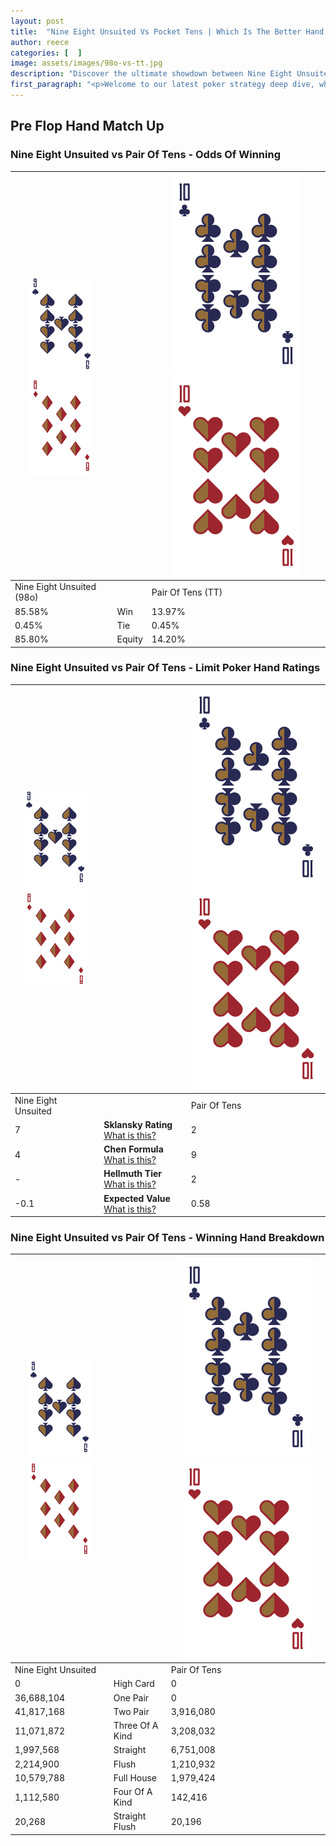 ```yaml
---
layout: post
title:  "Nine Eight Unsuited Vs Pocket Tens | Which Is The Better Hand In Poker? A Complete Guide"
author: reece
categories: [  ]
image: assets/images/98o-vs-tt.jpg
description: "Discover the ultimate showdown between Nine Eight Unsuited and Pair Of Tens in poker! Uncover the odds, strategies, and scenarios where one hand triumphs over the other. Get ready to up your poker game with this thrilling analysis."
first_paragraph: "<p>Welcome to our latest poker strategy deep dive, where we're pitting two distinct hands against each other in a high-stakes showdown: Nine Eight Unsuited vs Pair Of Tens.</p><p>In the dynamic world of poker, every decision counts, and knowing which hand holds the upper hand is key to your success at the table.</p><p>In this article, we'll dissect these two hands, explore the scenarios where one dominates the other, and equip you with the knowledge to make strategic choices that can tip the odds in your favor.</p><p>Get ready to unravel the intriguing dynamics of these poker hands and elevate your game to new heights.</p>"
---
```




[comment]: # (sp0)

## Pre Flop Hand Match Up

<div class="table hand-ratings" markdown="1"> 



### Nine Eight Unsuited vs Pair Of Tens - Odds Of Winning


    
| ![image info](assets/images/hand1/9.png) ![image info](assets/images/hand1/8o.png) |  | ![image info](assets/images/hand2/T.png) ![image info](assets/images/hand2/To.png) |
| -------- | -------- | -------- |
| Nine Eight Unsuited (98o) |  | Pair Of Tens (TT) |
| 85.58% | Win | 13.97% |
| 0.45% | Tie | 0.45% |
| 85.80% | Equity | 14.20% |




[comment]: # (sp1)



### Nine Eight Unsuited vs Pair Of Tens - Limit Poker Hand Ratings


    
| ![image info](assets/images/hand1/9.png) ![image info](assets/images/hand1/8o.png) |  | ![image info](assets/images/hand2/T.png) ![image info](assets/images/hand2/To.png) |
| -------- | -------- | -------- |
| Nine Eight Unsuited |  | Pair Of Tens |
| 7 | **Sklansky Rating** [What is this?](/sklansky-rating-explained) | 2 |
| 4 | **Chen Formula** [What is this?](/chen-formula-explained) | 9 |
| - | **Hellmuth Tier** [What is this?](/Hellmuth-tier-explained) | 2 |
| -0.1 | **Expected Value** [What is this?](/expected-value-explained) | 0.58 |




[comment]: # (sp2)



### Nine Eight Unsuited vs Pair Of Tens - Winning Hand Breakdown


    
| ![image info](assets/images/hand1/9.png) ![image info](assets/images/hand1/8o.png) |  | ![image info](assets/images/hand2/T.png) ![image info](assets/images/hand2/To.png) |
| -------- | -------- | -------- |
| Nine Eight Unsuited |  | Pair Of Tens |
| 0 | High Card | 0 |
| 36,688,104 | One Pair | 0 |
| 41,817,168 | Two Pair | 3,916,080 |
| 11,071,872 | Three Of A Kind | 3,208,032 |
| 1,997,568 | Straight | 6,751,008 |
| 2,214,900 | Flush | 1,210,932 |
| 10,579,788 | Full House | 1,979,424 |
| 1,112,580 | Four Of A Kind | 142,416 |
| 20,268 | Straight Flush | 20,196 |




[comment]: # (sp3)



</div>

[comment]: # (sp4)



[comment]: # (sp5)

